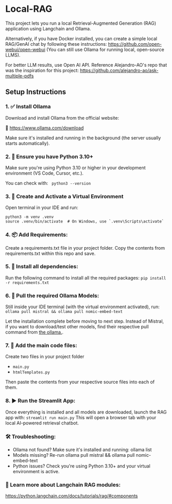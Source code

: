 # Local-RAG

This project lets you run a local Retrieval-Augmented Generation (RAG) application using Langchain and Ollama. 

Alternatively, if you have Docker installed, you can create a simple local RAG/GenAI chat by following these instructions: https://github.com/open-webui/open-webui (You can still use Ollama for running local, open-source LLMS).

For better LLM results, use Open AI API. Reference Alejandro-AO's repo that was the inspiration for this project: https://github.com/alejandro-ao/ask-multiple-pdfs 

## Setup Instructions
### 1. ✅ Install Ollama 

  Download and install Ollama from the official website:

  🔗 https://www.ollama.com/download

  Make sure it's installed and running in the background (the server usually starts automatically).

### 2. 🐍 Ensure you have Python 3.10+  

  Make sure you're using Python 3.10 or higher in your development environment (VS Code, Cursor, etc.).

  You can check with:
  ``` python3 --version```

### 3. 📨 Create and Activate a Virtual Environment 

  Open terminal in your IDE and run:
  ```
  python3 -m venv .venv
  source .venv/bin/activate  # On Windows, use `.venv\Scripts\activate`
  ````

### 4. 📦 Add Requirements:

  Create a requirements.txt file in your project folder. Copy the contents from requirements.txt within this repo and save.

### 5. 📩 Install all dependencies:

  Run the following command to install all the required packages:
  ```pip install -r requirements.txt```

### 6. 🧠 Pull the required Ollama Models:

  Still inside your IDE terminal (with the virtual environment activated), run:
  ```ollama pull mistral && ollama pull nomic-embed-text```

  Let the installation complete before moving to next step. 
  Instead of Mistral, if you want to download/test other models, find their respective pull command from [the ollama.](https://www.ollama.com/search).

### 7. 📑 Add the main code files:

  Create two files in your project folder
  * `main.py`
  * `htmlTemplates.py`

  Then paste the contents from your respective source files into each of them.

### 8. ▶️ Run the Streamlit App:

  Once everything is installed and all models are downloaded, launch the RAG app with:
  ```streamlit run main.py```
  This will open a browser tab with your local AI-powered retrieval chatbot.

### 🛠 Troubleshooting:

* Ollama not found? Make sure it's installed and running: ollama list
* Models missing? Re-run ollama pull mistral && ollama pull nomic-embed-text
* Python issues? Check you're using Python 3.10+ and your virtual environment is active.

### 🔭 Learn more about Langchain RAG modules: 
https://python.langchain.com/docs/tutorials/rag/#components 

